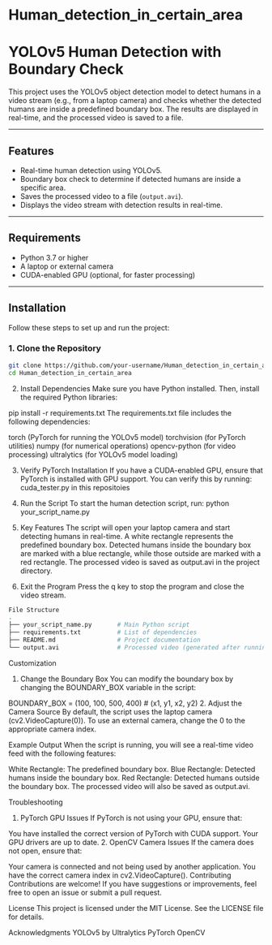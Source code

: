 # Human_detection_in_certain_area
# YOLOv5 Human Detection with Boundary Check

This project uses the YOLOv5 object detection model to detect humans in a video stream (e.g., from a laptop camera) and checks whether the detected humans are inside a predefined boundary box. The results are displayed in real-time, and the processed video is saved to a file.

---

## Features

- Real-time human detection using YOLOv5.
- Boundary box check to determine if detected humans are inside a specific area.
- Saves the processed video to a file (`output.avi`).
- Displays the video stream with detection results in real-time.

---

## Requirements

- Python 3.7 or higher
- A laptop or external camera
- CUDA-enabled GPU (optional, for faster processing)

---

## Installation

Follow these steps to set up and run the project:

### 1. Clone the Repository
```bash
git clone https://github.com/your-username/Human_detection_in_certain_area.git
cd Human_detection_in_certain_area
```
2. Install Dependencies
Make sure you have Python installed. Then, install the required Python libraries:

pip install -r requirements.txt
The requirements.txt file includes the following dependencies:

torch (PyTorch for running the YOLOv5 model)
torchvision (for PyTorch utilities)
numpy (for numerical operations)
opencv-python (for video processing)
ultralytics (for YOLOv5 model loading)

3. Verify PyTorch Installation
If you have a CUDA-enabled GPU, ensure that PyTorch is installed with GPU support. You can verify this by running:
cuda_tester.py in this repositoies


1. Run the Script
To start the human detection script, run:
python your_script_name.py

2. Key Features
The script will open your laptop camera and start detecting humans in real-time.
A white rectangle represents the predefined boundary box.
Detected humans inside the boundary box are marked with a blue rectangle, while those outside are marked with a red rectangle.
The processed video is saved as output.avi in the project directory.

3. Exit the Program
Press the q key to stop the program and close the video stream.
```bash
File Structure
.
├── your_script_name.py       # Main Python script
├── requirements.txt          # List of dependencies
├── README.md                 # Project documentation
└── output.avi                # Processed video (generated after running the script)
```
Customization
1. Change the Boundary Box
You can modify the boundary box by changing the BOUNDARY_BOX variable in the script:

BOUNDARY_BOX = (100, 100, 500, 400)  # (x1, y1, x2, y2)
2. Adjust the Camera Source
By default, the script uses the laptop camera (cv2.VideoCapture(0)). To use an external camera, change the 0 to the appropriate camera index.

Example Output
When the script is running, you will see a real-time video feed with the following features:

White Rectangle: The predefined boundary box.
Blue Rectangle: Detected humans inside the boundary box.
Red Rectangle: Detected humans outside the boundary box.
The processed video will also be saved as output.avi.

Troubleshooting
1. PyTorch GPU Issues
If PyTorch is not using your GPU, ensure that:

You have installed the correct version of PyTorch with CUDA support.
Your GPU drivers are up to date.
2. OpenCV Camera Issues
If the camera does not open, ensure that:

Your camera is connected and not being used by another application.
You have the correct camera index in cv2.VideoCapture().
Contributing
Contributions are welcome! If you have suggestions or improvements, feel free to open an issue or submit a pull request.

License
This project is licensed under the MIT License. See the LICENSE file for details.

Acknowledgments
YOLOv5 by Ultralytics
PyTorch
OpenCV
